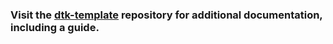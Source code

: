 ### Visit the [dtk-template](https://github.com/encounter/dtk-template) repository for additional documentation, including a guide.
